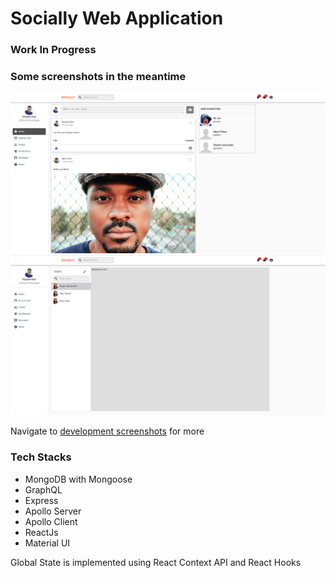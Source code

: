 # Socially Web Application

### Work In Progress
### Some screenshots in the meantime

<img src="https://github.com/Ricardo-Paul/socially/blob/client/development%20screenshots/socially%20-%20home%20page.png" />

<img src="https://github.com/Ricardo-Paul/socially/blob/client/development%20screenshots/socially%20-%20message%20development.png" />

Navigate to [development screenshots](https://github.com/Ricardo-Paul/socially/tree/client/development%20screenshots) for more

### Tech Stacks

- MongoDB with Mongoose
- GraphQL
- Express
- Apollo Server
- Apollo Client
- ReactJs 
- Material UI

Global State is implemented using React Context API and React Hooks